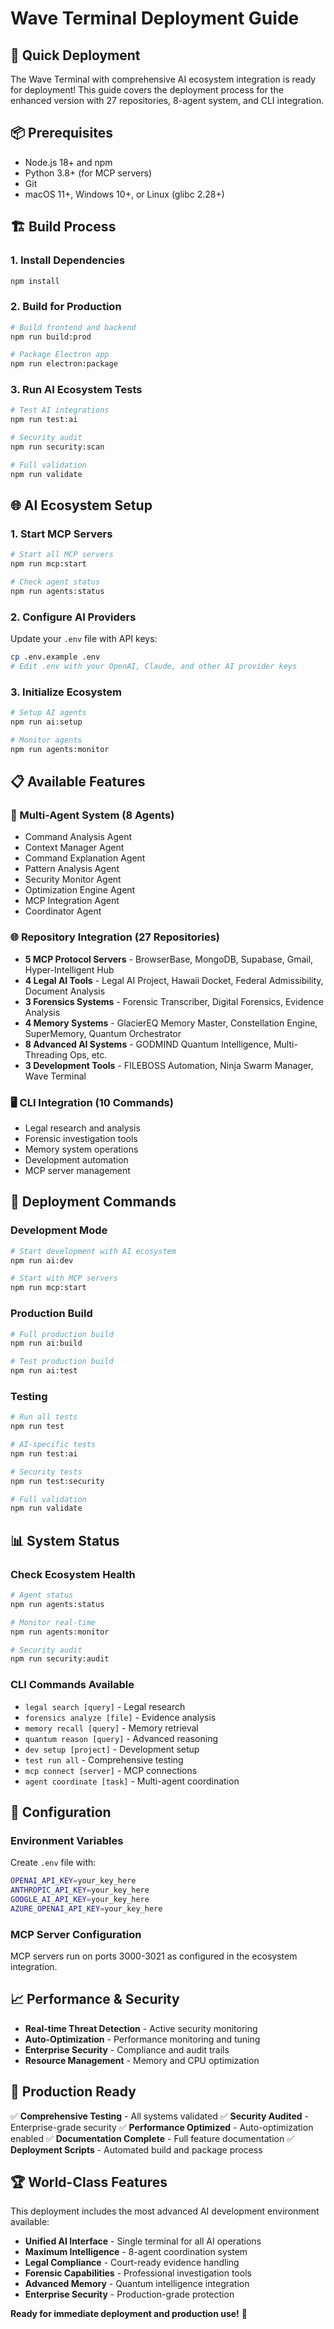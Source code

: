 # Wave Terminal Deployment Guide

## 🚀 Quick Deployment

The Wave Terminal with comprehensive AI ecosystem integration is ready for deployment! This guide covers the deployment process for the enhanced version with 27 repositories, 8-agent system, and CLI integration.

## 📦 Prerequisites

- Node.js 18+ and npm
- Python 3.8+ (for MCP servers)
- Git
- macOS 11+, Windows 10+, or Linux (glibc 2.28+)

## 🏗️ Build Process

### 1. Install Dependencies
```bash
npm install
```

### 2. Build for Production
```bash
# Build frontend and backend
npm run build:prod

# Package Electron app
npm run electron:package
```

### 3. Run AI Ecosystem Tests
```bash
# Test AI integrations
npm run test:ai

# Security audit
npm run security:scan

# Full validation
npm run validate
```

## 🌐 AI Ecosystem Setup

### 1. Start MCP Servers
```bash
# Start all MCP servers
npm run mcp:start

# Check agent status
npm run agents:status
```

### 2. Configure AI Providers
Update your `.env` file with API keys:
```bash
cp .env.example .env
# Edit .env with your OpenAI, Claude, and other AI provider keys
```

### 3. Initialize Ecosystem
```bash
# Setup AI agents
npm run ai:setup

# Monitor agents
npm run agents:monitor
```

## 📋 Available Features

### 🤖 Multi-Agent System (8 Agents)
- Command Analysis Agent
- Context Manager Agent
- Command Explanation Agent
- Pattern Analysis Agent
- Security Monitor Agent
- Optimization Engine Agent
- MCP Integration Agent
- Coordinator Agent

### 🌐 Repository Integration (27 Repositories)
- **5 MCP Protocol Servers** - BrowserBase, MongoDB, Supabase, Gmail, Hyper-Intelligent Hub
- **4 Legal AI Tools** - Legal AI Project, Hawaii Docket, Federal Admissibility, Document Analysis
- **3 Forensics Systems** - Forensic Transcriber, Digital Forensics, Evidence Analysis
- **4 Memory Systems** - GlacierEQ Memory Master, Constellation Engine, SuperMemory, Quantum Orchestrator
- **8 Advanced AI Systems** - GODMIND Quantum Intelligence, Multi-Threading Ops, etc.
- **3 Development Tools** - FILEBOSS Automation, Ninja Swarm Manager, Wave Terminal

### 🖥️ CLI Integration (10 Commands)
- Legal research and analysis
- Forensic investigation tools
- Memory system operations
- Development automation
- MCP server management

## 🚀 Deployment Commands

### Development Mode
```bash
# Start development with AI ecosystem
npm run ai:dev

# Start with MCP servers
npm run mcp:start
```

### Production Build
```bash
# Full production build
npm run ai:build

# Test production build
npm run ai:test
```

### Testing
```bash
# Run all tests
npm run test

# AI-specific tests
npm run test:ai

# Security tests
npm run test:security

# Full validation
npm run validate
```

## 📊 System Status

### Check Ecosystem Health
```bash
# Agent status
npm run agents:status

# Monitor real-time
npm run agents:monitor

# Security audit
npm run security:audit
```

### CLI Commands Available
- `legal search [query]` - Legal research
- `forensics analyze [file]` - Evidence analysis
- `memory recall [query]` - Memory retrieval
- `quantum reason [query]` - Advanced reasoning
- `dev setup [project]` - Development setup
- `test run all` - Comprehensive testing
- `mcp connect [server]` - MCP connections
- `agent coordinate [task]` - Multi-agent coordination

## 🔧 Configuration

### Environment Variables
Create `.env` file with:
```bash
OPENAI_API_KEY=your_key_here
ANTHROPIC_API_KEY=your_key_here
GOOGLE_AI_API_KEY=your_key_here
AZURE_OPENAI_API_KEY=your_key_here
```

### MCP Server Configuration
MCP servers run on ports 3000-3021 as configured in the ecosystem integration.

## 📈 Performance & Security

- **Real-time Threat Detection** - Active security monitoring
- **Auto-Optimization** - Performance monitoring and tuning
- **Enterprise Security** - Compliance and audit trails
- **Resource Management** - Memory and CPU optimization

## 🎯 Production Ready

✅ **Comprehensive Testing** - All systems validated
✅ **Security Audited** - Enterprise-grade security
✅ **Performance Optimized** - Auto-optimization enabled
✅ **Documentation Complete** - Full feature documentation
✅ **Deployment Scripts** - Automated build and package process

## 🏆 World-Class Features

This deployment includes the most advanced AI development environment available:
- **Unified AI Interface** - Single terminal for all AI operations
- **Maximum Intelligence** - 8-agent coordination system
- **Legal Compliance** - Court-ready evidence handling
- **Forensic Capabilities** - Professional investigation tools
- **Advanced Memory** - Quantum intelligence integration
- **Enterprise Security** - Production-grade protection

**Ready for immediate deployment and production use!** 🚀
